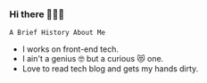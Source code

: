 ### Hi there 👋👋👋

    A Brief History About Me

- I works on front-end tech. 
- I ain't a genius 🤓 but a curious 😻 one.
- Love to read tech blog and gets my hands dirty.

<!--
**a45b/a45b** is a ✨ _special_ ✨ repository because its `README.md` (this file) appears on your GitHub profile.

Here are some ideas to get you started:

- 🔭 I’m currently working on ...
- 🌱 I’m currently learning ...
- 👯 I’m looking to collaborate on ...
- 🤔 I’m looking for help with ...
- 💬 Ask me about ...
- 📫 How to reach me: ...
- 😄 Pronouns: ...
- ⚡ Fun fact: ...
-->
